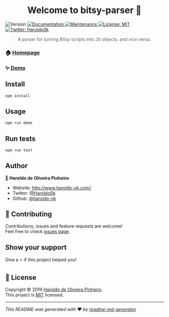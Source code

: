 <h1 align="center">Welcome to bitsy-parser 👋</h1>
<p>
  <img alt="Version" src="https://img.shields.io/badge/version-0.0.1-blue.svg?cacheSeconds=2592000" />
  <a href="https://github.com/haroldo-ok/bitsy-parser/#readme" target="_blank">
    <img alt="Documentation" src="https://img.shields.io/badge/documentation-yes-brightgreen.svg" />
  </a>
  <a href="https://github.com/haroldo-ok/bitsy-parser//graphs/commit-activity" target="_blank">
    <img alt="Maintenance" src="https://img.shields.io/badge/Maintained%3F-yes-green.svg" />
  </a>
  <a href="https://github.com/haroldo-ok/bitsy-parser//blob/master/LICENSE" target="_blank">
    <img alt="License: MIT" src="https://img.shields.io/github/license/haroldo-ok/bitsy-parser" />
  </a>
  <a href="https://twitter.com/Haroldo0k" target="_blank">
    <img alt="Twitter: Haroldo0k" src="https://img.shields.io/twitter/follow/Haroldo0k.svg?style=social" />
  </a>
</p>

> A parser for turning Bitsy scripts into JS objects, and vice versa.

### 🏠 [Homepage](https://github.com/haroldo-ok/bitsy-parser)

### ✨ [Demo](https://github.com/haroldo-ok/bitsy-parser)

## Install

```sh
npm install
```

## Usage

```sh
npm run demo
```

## Run tests

```sh
npm run test
```

## Author

👤 **Haroldo de Oliveira Pinheiro**

* Website: http://www.haroldo-ok.com/
* Twitter: [@Haroldo0k](https://twitter.com/Haroldo0k)
* Github: [@haroldo-ok](https://github.com/haroldo-ok)

## 🤝 Contributing

Contributions, issues and feature requests are welcome!<br />Feel free to check [issues page](https://github.com/haroldo-ok/bitsy-parser/issues).

## Show your support

Give a ⭐️ if this project helped you!

## 📝 License

Copyright © 2019 [Haroldo de Oliveira Pinheiro](https://github.com/haroldo-ok).<br />
This project is [MIT](https://github.com/haroldo-ok/bitsy-parser//blob/master/LICENSE) licensed.

***
_This README was generated with ❤️ by [readme-md-generator](https://github.com/kefranabg/readme-md-generator)_